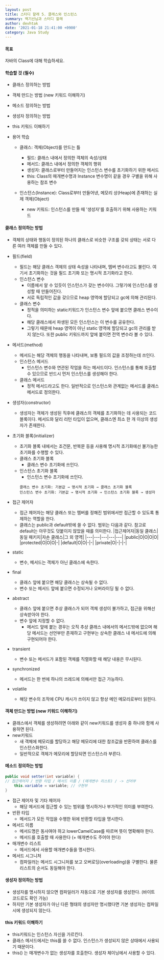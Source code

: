 ```yaml
---
layout: post
title: 스터디 할래 5. 클래스와 인스턴스
summary: 백기선님과 스터디 할래
author: devhtak
date: '2021-01-18 21:41:00 +0900'
category: Java Study
---
```


#### 목표
자바의 Class에 대해 학습하세요.

#### 학습할 것 (필수)
- 클래스 정의하는 방법
- 객체 만드는 방법 (new 키워드 이해하기)
- 메소드 정의하는 방법
- 생성자 정의하는 방법
- this 키워드 이해하기

- 용어 학습
  - 클래스: 객체(Object)를 만드는 틀
    - 필드: 클래스 내에서 정의한 객체의 속성/상태
    - 메서드: 클래스 내에서 정의한 객체의 행위
    - 생성자: 클래스로부터 만들어지는 인스턴스 변수를 초기화하기 위한 메서드
    - this: Class의 매개변수명과 Instance 변수명이 같을 경우 구별을 위해 사용하는 참조 변수

  - 인스턴스(Instance): Class로부터 만들어낸, 메모리 상(Heap)에 존재하는 실제 객체(Object)
    - new 키워드: 인스턴스를 만들 때 '생성자'를 호출하기 위해 사용하는 키워드

#### 클래스 정의하는 방법

- 객체의 상태와 행동이 정의된 하나의 클래스로 비슷한 구조를 갖되 상태는 서로 다른 여러 객체를 만들 수 있다.
- 필드(field) 
  - 필드는 해당 클래스 객체의 상태 속성을 나타내며, 멤버 변수라고도 불린다. 여기서 초기화하는 것을 필드 초기화 또는 명시적 초기화라고 한다.
  - 인스턴스 변수 
    - 이름에서 알 수 있듯이 인스턴스가 갖는 변수이다. 그렇기에 인스턴스를 생성할 때 만들어진다. 
    - 서로 독립적인 값을 갖으므로 heap 영역에 할당되고 gc에 의해 관리된다.
  - 클래스 변수
    - 정적을 의미하는 static키워드가 인스턴스 변수 앞에 붙으면 클래스 변수이다. 
    - 해당 클래스에서 파생된 모든 인스턴스는 이 변수를 공유한다. 
    - 그렇기 때문에 heap 영역이 아닌 static 영역에 할당되고 gc의 관리를 받지 않는다. 또한 public 키워드까지 앞에 붙이면 전역 변수라 볼 수 있다.

- 메서드(method)
  - 메서드는 해당 객체의 행동을 나타내며, 보통 필드의 값을 조정하는데 쓰인다.
  - 인스턴스 메서드
    - 인스턴스 변수와 연관된 작업을 하는 메서드이다. 인스턴스를 통해 호출할 수 있으므로 반드시 먼저 인스턴스를 생성해야 한다.
  - 클래스 메서드
    - 정적 메서드라고도 한다. 일반적으로 인스턴스와 관계없는 메서드를 클래스 메서드로 정의한다.
- 생성자(constructor) 
  - 생성자는 객체가 생성된 직후에 클래스의 객체를 초기화하는 데 사용되는 코드 블록이다. 메서드와 달리 리턴 타입이 없으며, 클래스엔 최소 한 개 이상의 생성자가 존재한다.
- 초기화 블록(initializer) 
  - 초기화 블록 내에서는 조건문, 반복문 등을 사용해 명시적 초기화에선 불가능한 초기화를 수행할 수 있다.
  - 클래스 초기화 블록
    - 클래스 변수 초기화에 쓰인다.
  - 인스턴스 초기화 블록
    - 인스턴스 변수 초기화에 쓰인다.
    ```
    클래스 변수 초기화: 기본값 → 명시적 초기화 → 클래스 초기화 블록
    인스턴스 변수 초기화: 기본값 → 명시적 초기화 → 인스턴스 초기화 블록 → 생성자
    ```

- 접근 제어자 
  - 접근 제어자는 해당 클래스 또는 멤버를 정해진 범위에서만 접근할 수 있도록 통제하는 역할을 한다. 
  - 클래스는 public과 default밖에 쓸 수 없다. 범위는 다음과 같다. 참고로 default는 아무것도 덧붙이지 않았을 때를 의미한다.
    |접근제어자|동일 클래스|동일 패키지|자손 클래스|그 외 영역|
    |---|---|---|---|---|
    |public|O|O|O|O|
    |protected|O|O|O|-|
    |default|O|O|-|-|
    |private|O|-|-|-|
    
- static
  - 변수, 메서드는 객체가 아닌 클래스에 속한다.
- final
  - 클래스 앞에 붙으면 해당 클래스는 상속될 수 없다.
  - 변수 또는 메서드 앞에 붙으면 수정되거나 오버라이딩 될 수 없다.
- abstract
  - 클래스 앞에 붙으면 추상 클래스가 되어 객체 생성이 불가하고, 접근을 위해선 상속받아야 한다.
  - 변수 앞에 지정할 수 없다. 
    - 메서드 앞에 붙는 경우는 오직 추상 클래스 내에서의 메서드밖에 없으며 해당 메서드는 선언부만 존재하고 구현부는 상속한 클래스 내 메서드에 의해 구현되어야 한다.
- transient 
  - 변수 또는 메서드가 포함된 객체를 직렬화할 때 해당 내용은 무시된다.
- synchronized 
  - 메서드는 한 번에 하나의 쓰레드에 의해서만 접근 가능하다.
- volatile
  - 해당 변수의 조작에 CPU 캐시가 쓰이지 않고 항상 메인 메모리로부터 읽힌다.

#### 객체 만드는 방법 (new 키워드 이해하기)

- 클래스에서 객체를 생성하려면 아래와 같이 new키워드를 생성자 중 하나와 함께 사용하면 된다.
- new키워드
  - 새 객체에 메모리를 할당하고 해당 메모리에 대한 참조값을 반환하여 클래스를 인스턴스화한다.
  - 일반적으로 객체가 메모리에 할당되면 인스턴스라 부른다.

#### 메소드 정의하는 방법

```java
public void setter(int variable) {
// 접근제어자 / 반환 타입 / 메서드 이름 / (매개변수 리스트) / -> 선어부
    this.variable = variable; // 구현부
}
```
- 접근 제어자 및 기타 제어자 
  - 해당 메서드에 접근할 수 있는 범위를 명시하거나 부가적인 의미를 부여한다.
- 반환 타입
  - 메서드가 모든 작업을 수행한 뒤에 반환할 타입을 명시한다.
- 메서드 이름 
  - 메서드명은 동사여야 하고 lowerCamelCase를 따르며 뜻이 명확해야 한다. 
  - 메서드를 호출할 때 사용한다 (+ 매개변수도 주어야 한다)
- 매개변수 리스트
  - 메서드에서 사용할 매개변수들을 명시한다.
- 메서드 시그니처
  - 컴파일러는 메서드 시그니처를 보고 오버로딩(overloading)을 구별한다. 물론 리스트의 순서도 동일해야 한다.

#### 생성자 정의하는 방법

- 생성자를 명시하지 않으면 컴파일러가 자동으로 기본 생성자를 생성한다. (바이트 코드로도 확인 가능)
- 하지만 기본 생성자가 아닌 다른 형태의 생성자만 명시했다면 기본 생성자는 컴파일시에 생성되지 않는다.

#### this 키워드 이해하기

- this키워드는 인스턴스 자신을 가르킨다. 
- 클래스 메서드에서는 this를 쓸 수 없다. 인스턴스가 생성되지 않은 상태에서 사용되기 때문이다.
- this() 는 매개변수가 없는 생성자를 호출한다. 생성자 체이닝에서 사용할 수 있다.
